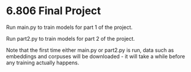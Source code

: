# 6.806 Final Project

Run main.py to train models for part 1 of the project.

Run part2.py to train models for part 2 of the project.

Note that the first time either main.py or part2.py is run, data such as embeddings and corpuses will be downloaded - it will take a while before any training actually happens.

